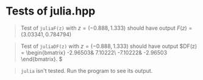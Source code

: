 

# Tests of julia.hpp

> Test of `juliaF(z)` with $z = (-0.888,1.333)$ should have output
$F(z) = (3.03341, 0.784794)$

> Test of `juliaDF(z)` with $z = (-0.888,1.333)$ should have output
$DF(z) =
\begin{bmatrix}
  -2.96503& 7.10222\\ -7.10222& -2.96503
\end{bmatrix}.
$

> `julia` isn't tested. Run the program to see its output.
